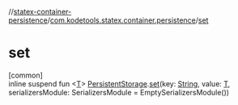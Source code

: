 //[statex-container-persistence](../../index.md)/[com.kodetools.statex.container.persistence](index.md)/[set](set.md)

# set

[common]\
inline suspend fun &lt;[T](set.md)&gt; [PersistentStorage](-persistent-storage/index.md).[set](set.md)(key: [String](https://kotlinlang.org/api/core/kotlin-stdlib/kotlin/-string/index.html), value: [T](set.md), serializersModule: SerializersModule = EmptySerializersModule())
